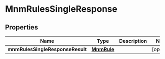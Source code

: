 # MnmRulesSingleResponse

## Properties
Name | Type | Description | Notes
------------ | ------------- | ------------- | -------------
**mnmRulesSingleResponseResult** | [**MnmRule**](MnmRule.md) |  |  [optional]
